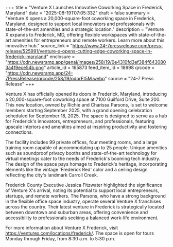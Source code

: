 +++
title = "Venture X Launches Innovative Coworking Space in Frederick, Maryland"
date = "2025-08-19T07:05:33Z"
draft = false
summary = "Venture X opens a 20,000-square-foot coworking space in Frederick, Maryland, designed to support local innovators and professionals with state-of-the-art amenities and a strategic location."
description = "Venture X expands to Frederick, MD, offering flexible workspaces with state-of-the-art amenities for entrepreneurs and remote workers. Learn more about this innovative hub."
source_link = "https://www.24-7pressrelease.com/press-release/525991/venture-x-opens-cutting-edge-coworking-space-in-frederick-maryland"
enclosure = "https://cdn.newsramp.app/genai/images/258/19/0e4310fd3ef384f6430803a4f9ece54b.png"
article_id = 165873
feed_item_id = 18998
qrcode = "https://cdn.newsramp.app/24-7PressRelease/qrcode/258/19/odorFt5M.webp"
source = "24-7 Press Release"
+++

<p>Venture X has officially opened its doors in Frederick, Maryland, introducing a 20,000-square-foot coworking space at 7100 Guilford Drive, Suite 200. This new location, owned by Richie and Charissa Parsons, is set to welcome members starting September 2025, with a grand opening celebration scheduled for September 18, 2025. The space is designed to serve as a hub for Frederick's innovators, entrepreneurs, and professionals, featuring upscale interiors and amenities aimed at inspiring productivity and fostering connections.</p><p>The facility includes 99 private offices, four meeting rooms, and a large training room capable of accommodating up to 25 people. Unique amenities such as soundproof privacy booths and state-of-the-art technology for virtual meetings cater to the needs of Frederick's booming tech industry. The design of the space pays homage to Frederick's heritage, incorporating elements like the vintage 'Frederick Red' color and a ceiling design reflecting the city's landmark Carroll Creek.</p><p>Frederick County Executive Jessica Fitzwater highlighted the significance of Venture X's arrival, noting its potential to support local entrepreneurs, startups, and remote workers. The Parsons, who have a strong background in the flexible office space industry, operate several Venture X franchises across the country. Their latest venture in Frederick is strategically located between downtown and suburban areas, offering convenience and accessibility to professionals seeking a balanced work-life environment.</p><p>For more information about Venture X Frederick, visit <a href='https://venturex.com/locations/frederick/' rel='nofollow' target='_blank'>https://venturex.com/locations/frederick/</a>. The space is open for tours Monday through Friday, from 8:30 a.m. to 5:30 p.m.</p>